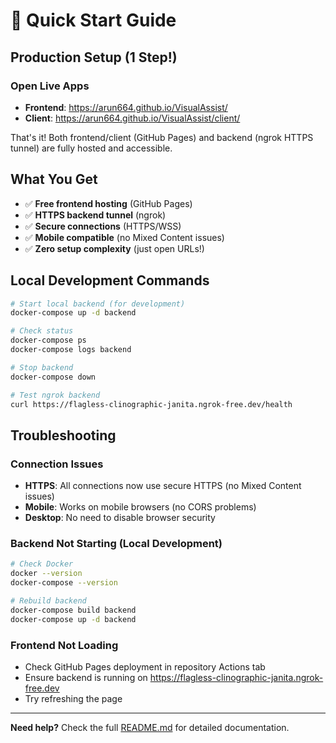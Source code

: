# 🚀 Quick Start Guide

## Production Setup (1 Step!)

### Open Live Apps
- **Frontend**: https://arun664.github.io/VisualAssist/
- **Client**: https://arun664.github.io/VisualAssist/client/

That's it! Both frontend/client (GitHub Pages) and backend (ngrok HTTPS tunnel) are fully hosted and accessible.

## What You Get

- ✅ **Free frontend hosting** (GitHub Pages)
- ✅ **HTTPS backend tunnel** (ngrok)
- ✅ **Secure connections** (HTTPS/WSS)
- ✅ **Mobile compatible** (no Mixed Content issues)
- ✅ **Zero setup complexity** (just open URLs!)

## Local Development Commands

```bash
# Start local backend (for development)
docker-compose up -d backend

# Check status
docker-compose ps
docker-compose logs backend

# Stop backend
docker-compose down

# Test ngrok backend
curl https://flagless-clinographic-janita.ngrok-free.dev/health
```

## Troubleshooting

### Connection Issues
- **HTTPS**: All connections now use secure HTTPS (no Mixed Content issues)
- **Mobile**: Works on mobile browsers (no CORS problems)
- **Desktop**: No need to disable browser security

### Backend Not Starting (Local Development)
```bash
# Check Docker
docker --version
docker-compose --version

# Rebuild backend
docker-compose build backend
docker-compose up -d backend
```

### Frontend Not Loading
- Check GitHub Pages deployment in repository Actions tab
- Ensure backend is running on https://flagless-clinographic-janita.ngrok-free.dev
- Try refreshing the page

---

**Need help?** Check the full [README.md](README.md) for detailed documentation.
